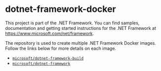 dotnet-framework-docker
=============

This project is part of the .NET Framework. You can find samples, documentation and getting started instructions for the .NET Framework at <https://www.microsoft.com/net/framework>.

The repository is used to create multiple .NET Framework Docker images. Follow the links below for more details on each image.

 - [`microsoft/dotnet-framework-build`](README.dotnet-framework-build.md)
 - [`microsoft/dotnet-framework`](README.dotnet-framework.md)

